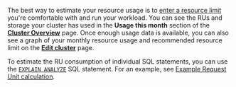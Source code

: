 The best way to estimate your resource usage is to [enter a resource limit](serverless-cluster-management.html#edit-your-resource-limit) you're comfortable with and run your workload. You can see the RUs and storage your cluster has used in the **Usage this month** section of the [**Cluster Overview**](serverless-cluster-management.html#view-cluster-overview) page. Once enough usage data is available, you can also see a graph of your monthly resource usage and recommended resource limit on the [**Edit cluster**](serverless-cluster-management.html#edit-your-resource-limit) page.

To estimate the RU consumption of individual SQL statements, you can use the [`EXPLAIN ANALYZE`](../{{site.versions["stable"]}}/explain-analyze.html) SQL statement. For an example, see [Example Request Unit calculation](optimize-serverless-workload.html#example-request-unit-calculation).